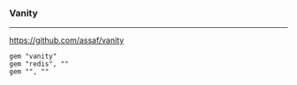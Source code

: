 ### Vanity
---

https://github.com/assaf/vanity

```
gem "vanity"
gem "redis", ""
gem "", ""
```

```ruby
```

```

```
